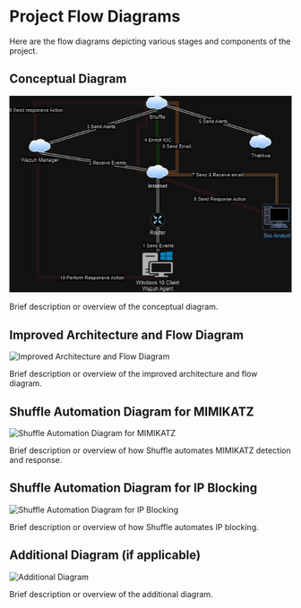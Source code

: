 # Project Flow Diagrams

Here are the flow diagrams depicting various stages and components of the project.

## Conceptual Diagram

![Conceptual Diagram](https://github.com/Shivashockwave6/SOAR-Wazuh-Endpoint-Defense/blob/main/Flow-Diagram/Conceptual%20Diagram.jpg)

Brief description or overview of the conceptual diagram.

## Improved Architecture and Flow Diagram

![Improved Architecture and Flow Diagram](link/to/improved-architecture-diagram.png)

Brief description or overview of the improved architecture and flow diagram.

## Shuffle Automation Diagram for MIMIKATZ

![Shuffle Automation Diagram for MIMIKATZ](link/to/mimikatz-automation-diagram.png)

Brief description or overview of how Shuffle automates MIMIKATZ detection and response.

## Shuffle Automation Diagram for IP Blocking

![Shuffle Automation Diagram for IP Blocking](link/to/ip-blocking-automation-diagram.png)

Brief description or overview of how Shuffle automates IP blocking.

## Additional Diagram (if applicable)

![Additional Diagram](link/to/additional-diagram.png)

Brief description or overview of the additional diagram.


